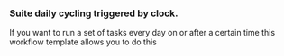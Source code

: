 ### Suite daily cycling triggered by clock.
If you want to run a set of tasks every day on or after
a certain time this workflow template allows you to do this

